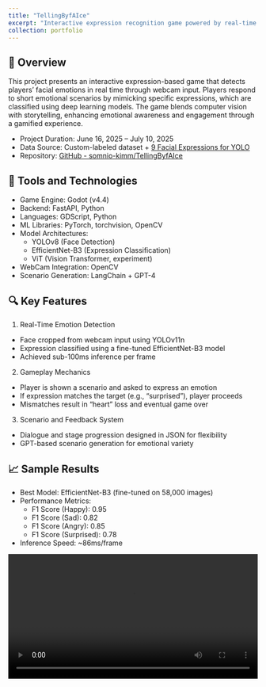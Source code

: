```yaml
---
title: "TellingByfAIce"
excerpt: "Interactive expression recognition game powered by real-time emotion detection"
collection: portfolio
---
```


📌 Overview  
---  
This project presents an interactive expression-based game that detects players’ facial emotions in real time through webcam input. Players respond to short emotional scenarios by mimicking specific expressions, which are classified using deep learning models. The game blends computer vision with storytelling, enhancing emotional awareness and engagement through a gamified experience.  
- Project Duration: June 16, 2025 – July 10, 2025  
- Data Source: Custom-labeled dataset + [9 Facial Expressions for YOLO](https://www.kaggle.com/datasets/tanlikesmath/9-facial-expressions-for-yolo)  
- Repository: [GitHub - somnio-kimm/TellingByfAIce](https://github.com/somnio-kimm/TellingByfAIce)

🧰 Tools and Technologies  
---  
- Game Engine: Godot (v4.4)  
- Backend: FastAPI, Python  
- Languages: GDScript, Python  
- ML Libraries: PyTorch, torchvision, OpenCV  
- Model Architectures:
    - YOLOv8 (Face Detection)
    - EfficientNet-B3 (Expression Classification)
    - ViT (Vision Transformer, experiment)  
- WebCam Integration: OpenCV  
- Scenario Generation: LangChain + GPT-4

🔍 Key Features  
---  
1. Real-Time Emotion Detection  
- Face cropped from webcam input using YOLOv11n
- Expression classified using a fine-tuned EfficientNet-B3 model  
- Achieved sub-100ms inference per frame

2. Gameplay Mechanics  
- Player is shown a scenario and asked to express an emotion 
- If expression matches the target (e.g., “surprised”), player proceeds  
- Mismatches result in “heart” loss and eventual game over

3. Scenario and Feedback System  
- Dialogue and stage progression designed in JSON for flexibility  
- GPT-based scenario generation for emotional variety  

📈 Sample Results  
---  
- Best Model: EfficientNet-B3 (fine-tuned on 58,000 images)  
- Performance Metrics:  
    - F1 Score (Happy): 0.95  
    - F1 Score (Sad): 0.82  
    - F1 Score (Angry): 0.85  
    - F1 Score (Surprised): 0.78  
- Inference Speed: ~86ms/frame  

<p align="center">
    <video width="100%" controls>
        <source src="/images/portfolio/TellingByfAIce.mp4" type="video/mp4">
    </video>
</p>